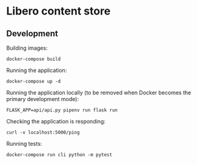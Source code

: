 Libero content store
====================

## Development

Building images:
```
docker-compose build
```

Running the application:
```
docker-compose up -d
```

Running the application locally (to be removed when Docker becomes the primary development mode):
```
FLASK_APP=api/api.py pipenv run flask run
```

Checking the application is responding:
```
curl -v localhost:5000/ping
```

Running tests:
```
docker-compose run cli python -m pytest
```
